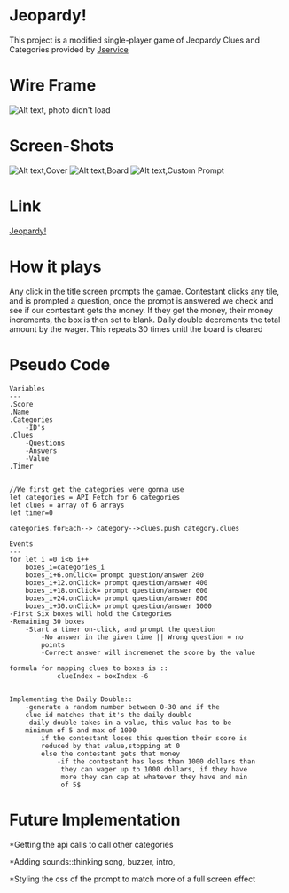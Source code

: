 # Jeopardy!
This project is a modified single-player game of Jeopardy
Clues and Categories provided by [Jservice](http://jservice.io/) 

# Wire Frame
![Alt text, photo didn't load](https://i.imgur.com/BavgnVX.png)

# Screen-Shots
![Alt text,Cover](https://i.imgur.com/Bs6G6YE.png)
![Alt text,Board](https://i.imgur.com/TfwlU0Y.png)
![Alt text,Custom Prompt](https://i.imgur.com/uIziwcf.png)

# Link 
[Jeopardy!](https://j3op4rdy.surge.sh)

# How it plays
Any click in the title screen prompts the gamae.
Contestant clicks any tile, and is prompted a question, once the 
prompt is answered we check and see if our contestant gets the 
money. If they get the money, their money increments, the box is 
then set to blank. 
Daily double decrements the total amount by the wager.
This repeats 30 times unitl the board is cleared

# Pseudo Code
    Variables
    ---
    .Score
    .Name
    .Categories
        -ID's
    .Clues
        -Questions
        -Answers
        -Value
    .Timer


    //We first get the categories were gonna use
    let categories = API Fetch for 6 categories
    let clues = array of 6 arrays
    let timer=0

    categories.forEach--> category-->clues.push category.clues

    Events
    ---
    for let i =0 i<6 i++
        boxes_i=categories_i
        boxes_i+6.onClick= prompt question/answer 200
        boxes_i+12.onClick= prompt question/answer 400
        boxes_i+18.onClick= prompt question/answer 600
        boxes_i+24.onClick= prompt question/answer 800
        boxes_i+30.onClick= prompt question/answer 1000
    -First Six boxes will hold the Categories
    -Remaining 30 boxes 
        -Start a timer on-click, and prompt the question
            -No answer in the given time || Wrong question = no 
            points
            -Correct answer will incremenet the score by the value

    formula for mapping clues to boxes is ::
                clueIndex = boxIndex -6


    Implementing the Daily Double:: 
        -generate a random number between 0-30 and if the 
        clue id matches that it's the daily double 
        -daily double takes in a value, this value has to be 
        minimum of 5 and max of 1000
            if the contestant loses this question their score is 
            reduced by that value,stopping at 0
            else the contestant gets that money
                -if the contestant has less than 1000 dollars than
                 they can wager up to 1000 dollars, if they have 
                 more they can cap at whatever they have and min
                 of 5$



# Future Implementation

*Getting the api calls to call other categories

*Adding sounds::thinking song, buzzer, intro,

*Styling the css of the prompt to match more of a full screen effect

